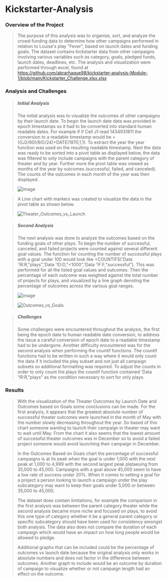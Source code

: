 # Kickstarter-Analysis
### Overview of the Project

>The purpose of this analysis was to organize, sort, and analyze the crowd funding data to determine how other campaigns performed in relation to Louise's play "Fever", based on launch dates and funding goals. The dataset contains kickstarter data from other campaigns involving various variables such as category, goals, pledged funds, launch dates, deadlines, etc. The analysis and visualization were performed through excel, found at https://github.com/abrarhaque98/kickstarter-analysis-Module-1/blob/main/Kickstarter_Challenge.xlsx.xlsx

### Analysis and Challenges

> ##### **Initial Analysis**
> The initial analysis was to visualize the outcomes of other campaigns by their launch date. To begin the launch date data was provided in epoch timestamps so it had to be converted into standard human readable dates. For example if if Cell J1 read 1434931811 the conversion to a readable timestamp would be =(((J2/60)/60)/24)+DATE(1970,1,1). To extract the year the year function was used on the resulting readable timestamp. 
> Next the data was ready to be sorted into a pivot table as displayed below, the data was filtered to only include campaigns with the parent category of theater and by year. Further more the pivot table was viewed as months of the year by outcomes (successful, failed, and canceled). The counts of the outcomes in each month of the year was then displayed.
> 
>![image](https://user-images.githubusercontent.com/85713568/131398225-78ccb86c-33ec-4e1f-a319-f8876ff4562b.png)

> A Line chart with markers was created to visualize the data in the pivot table as shown below. 
> 
> ![Theater_Outcomes_vs_Launch](https://user-images.githubusercontent.com/85713568/131399752-e87a1d78-a468-45c3-b36c-d7f9f00fafb4.png)

>##### **Second Analysis**
>The next analysis was done to analyze the outcomes based on the funding goals of other plays. To begin the number of successful, canceled, and failed projects were counted against several different goal values. The function for counting the number of successful plays with a goal under 100 would look like =COUNTIFS('Data '!R:R,"plays",'Data '!D:D,"<1000",'Data '!F:F,"successful"). This was performed for all the listed goal values and outcomes. Then the percentage of each outcome was weighted against the total number of projects for plays, and visualized by a line graph denoting the percentage of outcomes across the various goal ranges.
>
>![image](https://user-images.githubusercontent.com/85713568/131399938-e57e9607-aeaa-47eb-a5f7-66fd0bb64f27.png)
>
>![Outcomes_vs_Goals](https://user-images.githubusercontent.com/85713568/131399987-40cdd7c7-2a9f-4286-b6ba-59841f4414b5.png)

>##### **Challenges**
>Some challenges were encountered throughout the analysis, the first being the epoch date to human readable date conversion, to address the issue a careful conversion of epoch date to a readable timestamp had to be undergone. Another difficulty encountered was for the second analysis when performing the countif functions. The countif functions had to be written in such a way where it would only count the data if it included the play subset and not just all campaign subsets so additional formatting was required. To adjust the counts in order to only count the plays the countif function contained 'Data '!R:R,"plays" as the condition necessary to sort for only plays. 


### Results 

> With the visualization of the Theater Outcomes by Launch Date and Outcomes based on Goals some conclusions can be made. For the first analysis, it appears that the greatest absolute number of successful theater outcomes were launched in the month of May with the number slowly decreasing throughout the year. So based of this chart someone wanting to launch their campaign in theater may want to wait until May. From the chart it also seems that the lowest amount of successful theater outcomes was in December so to avoid a failed project someone would avoid launching their campaign in December.
> 
> In the Outcomes Based on Goals chart the percentage of successful campaigns is at its peak when the goal is under 1,000 with the next peak at 1,000 to 4,999 with the second largest peak plataeuing from 35,000 to 45,000. Campaigns with a goal above 45,000 seem to have a low rate of success under 20%. When it comes to setting a goal for a project a person looking to launch a campaign under the play subcategory may want to keep their goals under 5,000 or between 35,000 to 45,000.
>
> The dataset does contain limitations, for example the comparison in the first analysis was between the parent category theater while the second analysis became more niche and focused on plays, to avoid this one type of category whether it be a general parent category or specific subcategory should have been used for consistency amongst both analysis. The data also does not compare the duration of each campaign which would have an impact on how long people would be allowed to pledge. 
> 
> Additional graphs that can be included could be the percentage of outcomes vs launch date because the original analysis only works in absolute numbers and does not factor in the difference between outcomes. Another graph to include would be an outcome by duration of campaign to visualize whether or not campaign length had an effect on the outcome.
